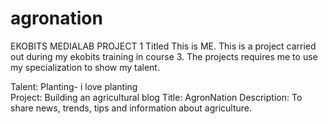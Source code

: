 # agronation
EKOBITS MEDIALAB PROJECT 1 Titled This is ME.
This is a project carried out during my ekobits training in course 3.
The projects requires me to use my specialization to show my talent.

Talent: Planting- i love planting\
Project: Building an agricultural blog
Title: AgronNation
Description: To share news, trends, tips and information about agriculture.